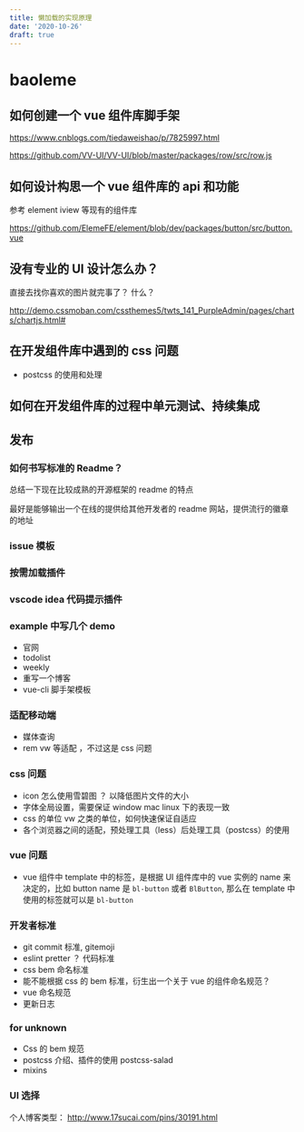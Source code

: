 ```yaml
---
title: 懒加载的实现原理
date: '2020-10-26'
draft: true
---
```


# baoleme

## 如何创建一个 vue 组件库脚手架

https://www.cnblogs.com/tiedaweishao/p/7825997.html

https://github.com/VV-UI/VV-UI/blob/master/packages/row/src/row.js

## 如何设计构思一个 vue 组件库的 api 和功能

参考 element iview 等现有的组件库

https://github.com/ElemeFE/element/blob/dev/packages/button/src/button.vue

## 没有专业的 UI 设计怎么办？

直接去找你喜欢的图片就完事了？ 什么？

http://demo.cssmoban.com/cssthemes5/twts_141_PurpleAdmin/pages/charts/chartjs.html#

## 在开发组件库中遇到的 css 问题

- postcss 的使用和处理

## 如何在开发组件库的过程中单元测试、持续集成

## 发布

### 如何书写标准的 Readme？

总结一下现在比较成熟的开源框架的 readme 的特点

最好是能够输出一个在线的提供给其他开发者的 readme 网站，提供流行的徽章的地址

### issue 模板

### 按需加载插件

### vscode idea 代码提示插件

### example 中写几个 demo

- 官网
- todolist
- weekly
- 重写一个博客
- vue-cli 脚手架模板

### 适配移动端

- 媒体查询
- rem vw 等适配 ，不过这是 css 问题

### css 问题

- icon 怎么使用雪碧图 ？ 以降低图片文件的大小
- 字体全局设置，需要保证 window mac linux 下的表现一致
- css 的单位 vw 之类的单位，如何快速保证自适应
- 各个浏览器之间的适配，预处理工具（less）后处理工具（postcss）的使用

### vue 问题

- vue 组件中 template 中的标签，是根据 UI 组件库中的 vue 实例的 name 来决定的，比如 button name 是 `bl-button` 或者 `BlButton`, 那么在 template 中使用的标签就可以是 `bl-button`

### 开发者标准

- git commit 标准, gitemoji
- eslint pretter ？ 代码标准
- css bem 命名标准
- 能不能根据 css 的 bem 标准，衍生出一个关于 vue 的组件命名规范？
- vue 命名规范
- 更新日志

### for unknown

- Css 的 bem 规范
- postcss 介绍、插件的使用 postcss-salad
- mixins

### UI 选择

个人博客类型： http://www.17sucai.com/pins/30191.html

###
